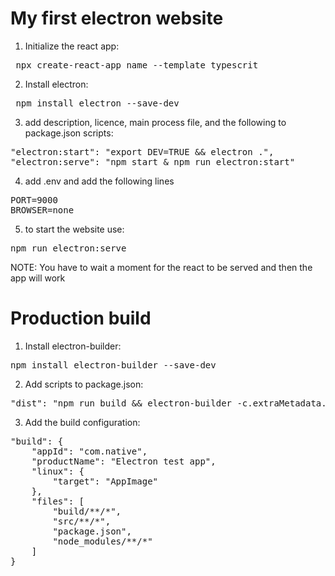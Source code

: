 # My first electron website

1. Initialize the react app:

<pre> npx create-react-app name --template typescrit </pre>

2. Install electron:

<pre> npm install electron --save-dev </pre>

3. add description, licence, main process file, and the following to package.json scripts:

<pre>
"electron:start": "export DEV=TRUE && electron .",
"electron:serve": "npm start & npm run electron:start"
</pre>

4. add .env and add the following lines

<pre>
PORT=9000
BROWSER=none
</pre>

5. to start the website use:

<pre>npm run electron:serve</pre>

NOTE: You have to wait a moment for the react to be served and then the app will work


# Production build
1. Install electron-builder:

<pre>npm install electron-builder --save-dev</pre>

2. Add scripts to package.json:

<pre>"dist": "npm run build && electron-builder -c.extraMetadata.main=src/main/main.js"</pre>

3. Add the build configuration:

<pre>
"build": {
    "appId": "com.native",
    "productName": "Electron test app",
    "linux": {
        "target": "AppImage"
    },
    "files": [
        "build/**/*",
        "src/**/*",
        "package.json",
        "node_modules/**/*"
    ]
}
</pre>
